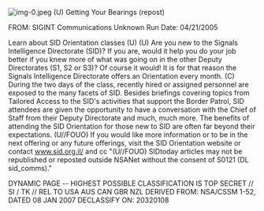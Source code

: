 ![img-0.jpeg](img-0.jpeg)
(U) Getting Your Bearings (repost)

FROM: SIGINT Communications
Unknown
Run Date: 04/21/2005

Learn about SID Orientation classes (U)
(U) Are you new to the Signals Intelligence Directorate (SID)? If you are, would it help you do your job better if you knew more of what was going on in the other Deputy Directorates (S1, S2 or S3)? Of course it would! It is for that reason the Signals Intelligence Directorate offers an Orientation every month.
(C) During the two days of the class, recently hired or assigned personnel are exposed to the many facets of SID. Besides briefings covering topics from Tailored Access to the SID's activities that support the Border Patrol, SID attendees are given the opportunity to have a conversation with the Chief of Staff from their Deputy Directorate and much, much more. The benefits of attending the SID Orientation for those new to SID are often far beyond their expectations.
(U//FOUO) If you would like more information or to be in the next offering or any future offerings, visit the SID Orientation website or contact www.sid.org.il/ and cc
"(U//FOUO) SIDtoday articles may not be republished or reposted outside NSANet without the consent of S0121 (DL sid_comms)."

DYNAMIC PAGE -- HIGHEST POSSIBLE CLASSIFICATION IS
TOP SECRET // SI / TK // REL TO USA AUS CAN GBR NZL
DERIVED FROM: NSA/CSSM 1-52, DATED 08 JAN 2007 DECLASSIFY ON: 20320108
